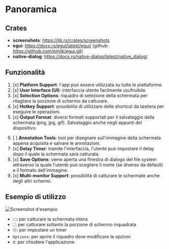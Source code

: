 # Panoramica
## Crates
- **screenshots**: https://lib.rs/crates/screenshots
- **egui**: https://docs.rs/egui/latest/egui/ (github: https://github.com/emilk/egui.git)
- **native-dialog**: https://docs.rs/native-dialog/latest/native_dialog/

## Funzionalità
1. [x] **Platform Support**: l'app può essere utilizzata su tutte le piattaforme.
2. [x] **User Interface (UI)**: interfaccia utente facilmente usufruibile.
3. [x] **Selection Options**: riquadro di selezione della schermata per ritagliare la porzione di schermo da catturare.
4. [x] **Hotkey Support**: possibilità di utilizzare delle shortcut da tastiera per eseguire le operazioni.
5. [x] **Output Format**: diversi formati supportati per il salvataggio della schermata (png, jpg, gif). Salvataggio anche negli appunti del dispositivo.
<!-- FUNZIONALITÀ BONUS -->
6. [ ] **Annotation Tools**: tool per disegnare sull'immagine della schermata appena acquisita e salvare le annotazioni.
7. [x] **Delay Timer**: tramite l'interfaccia, l'utente può impostare il delay dopo il quale la schermata sarà catturata.
8. [x] **Save Options**: viene aperta una finestra di dialogo del file system attraverso la quale l'utente può scegliere il nome (se diverso da default) e il formato dell'immagine.
9. [x] **Multi-monitor Support**: possibilità di catturare le schermate anche degli altri schermi.

## Esempio di utilizzo
![Screenshot d'esempio](esempio.png)
- `🖵`: per catturare la schermata intera
- `⛶`: per catturare soltanto la porzione di schermo inquadrata
- `🕓`: per impostare un timer
- `Options`: per aprire il riquadro dove modificare le opzioni
- `X`: per chiudere l'applicazione


